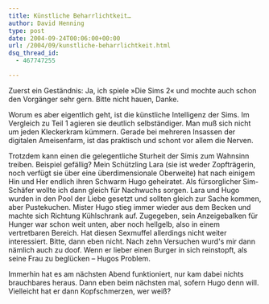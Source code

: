 ```yaml
---
title: Künstliche Beharrlichtkeit…
author: David Henning
type: post
date: 2004-09-24T00:06:00+00:00
url: /2004/09/kunstliche-beharrlichtkeit.html
dsq_thread_id:
  - 467747255

---
```

Zuerst ein Geständnis: Ja, ich spiele »Die Sims 2« und mochte auch schon den Vorgänger sehr gern. Bitte nicht hauen, Danke.

Worum es aber eigentlich geht, ist die künstliche Intelligenz der Sims. Im Vergleich zu Teil 1 agieren sie deutlich selbständiger. Man muß sich nicht um jeden Kleckerkram kümmern. Gerade bei mehreren Insassen der digitalen Ameisenfarm, ist das praktisch und schont vor allem die Nerven.
  
Trotzdem kann einen die gelegentliche Sturheit der Simis zum Wahnsinn treiben. Beispiel gefällig? Mein Schützling Lara (sie ist weder Zopfträgerin, noch verfügt sie über eine überdimensionale Oberweite) hat nach einigem Hin und Her endlich ihren Schwarm Hugo geheiratet. Als fürsorglicher Sim-Schäfer wollte ich dann gleich für Nachwuchs sorgen. Lara und Hugo wurden in den Pool der Liebe gesetzt und sollten gleich zur Sache kommen, aber Pustekuchen. Mister Hugo stieg immer wieder aus dem Becken und machte sich Richtung Kühlschrank auf. Zugegeben, sein Anzeigebalken für Hunger war schon weit unten, aber noch hellgelb, also in einem vertretbaren Bereich. Hat diesen Sexmuffel allerdings nicht weiter interessiert. Bitte, dann eben nicht. Nach zehn Versuchen wurd&apos;s mir dann nämlich auch zu doof. Wenn er lieber einen Burger in sich reinstopft, als seine Frau zu beglücken &#8211; Hugos Problem.
  
Immerhin hat es am nächsten Abend funktioniert, nur kam dabei nichts brauchbares heraus. Dann eben beim nächsten mal, sofern Hugo denn will. Vielleicht hat er dann Kopfschmerzen, wer weiß?